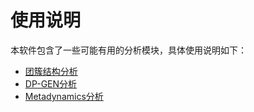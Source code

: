 # 使用说明

本软件包含了一些可能有用的分析模块，具体使用说明如下：

- [团簇结构分析](cluster_structures.md)
- [DP-GEN分析](dpgen_analysis.md)
- [Metadynamics分析](metadyn.ipynb)